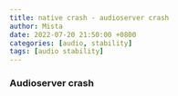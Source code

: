 ```yaml
---
title: native crash - audioserver crash
author: Mista
date: 2022-07-20 21:50:00 +0800
categories: [audio, stability]
tags: [audio stability]
---
```


### Audioserver crash
